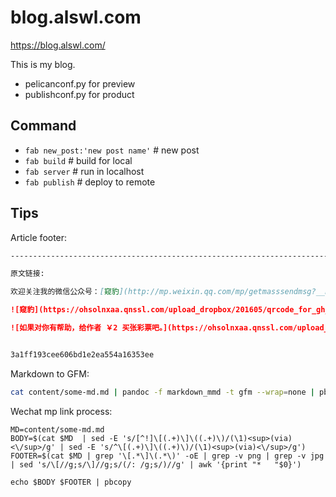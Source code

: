 # blog.alswl.com

https://blog.alswl.com/

This is my blog.

*   pelicanconf.py for preview
*   publishconf.py for product

## Command

*   `fab new_post:'new post name'`  # new post
*   `fab build`  # build for local
*   `fab server`  # run in localhost
*   `fab publish`  # deploy to remote


## Tips

Article footer:

```markdown
--------------------------------------------------------------------------

原文链接: 

欢迎关注我的微信公众号：[窥豹](http://mp.weixin.qq.com/mp/getmasssendmsg?__biz=MzIyNTIwMTU3MQ==#wechat_webview_type=1&wechat_redirect)

![窥豹](https://ohsolnxaa.qnssl.com/upload_dropbox/201605/qrcode_for_gh_17e2f9c2caa4_258.jpg)

![如果对你有帮助，给作者 ￥2 买张彩票吧。](https://ohsolnxaa.qnssl.com/upload_dropbox/meta/wechat-pay-s-crop.png)


3a1ff193cee606bd1e2ea554a16353ee
```

Markdown to GFM:

```bash
cat content/some-md.md | pandoc -f markdown_mmd -t gfm --wrap=none | pbcopy
```

Wechat mp link process:


```
MD=content/some-md.md
BODY=$(cat $MD  | sed -E 's/[^!]\[(.+)\]\((.+)\)/(\1)<sup>(via)<\/sup>/g' | sed -E 's/^\[(.+)\]\((.+)\)/(\1)<sup>(via)<\/sup>/g')
FOOTER=$(cat $MD | grep '\[.*\]\(.*\)' -oE | grep -v png | grep -v jpg | sed 's/\[//g;s/\]//g;s/(/: /g;s/)//g' | awk '{print "*   "$0}')

echo $BODY $FOOTER | pbcopy
```
